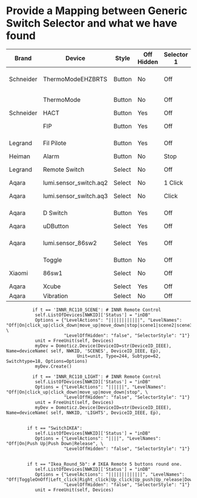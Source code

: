 # Provide a Mapping between Generic Switch Selector and what we have found



| Brand | Device | Style | Off Hidden | Selector 1 | Selector 2 | Selector 3 | Selector 4 | Selector 5 | Selector 6 | Selector 7 |
| ------ | ----- | ----- | ----------- | --------- | --------- | --------- | --------- | --------- | --------- | --------- |
| Schneider | ThermoModeEHZBRTS | Button | No | Off | Manual | Schedule | Manual Energy Saver | Schedule Energy Saver | Holiday | Holiday Frost Protection |
|  | ThermoMode | Button | No | Off|Auto|Cool|Heat|Force Heat |
| Schneider | HACT | Button | Yes | Off|Conventional|Set Point|Fil Pilote |
|           | FIP  | Button | Yes | Off|Confort|Confort -1|Confort -2|Eco|Frost Protection|Off |
| Legrand   | Fil Pilote | Button | Yes | Off|Confort|Confort -1|Confort -2|Eco|Hors Gel|Off |
| Heiman    | Alarm | Button | No | Stop|Alarm|Siren|Strobe|Armed|Disarmed |
| Legrand   | Remote Switch | Select | No | Off|On|Move Up|Move Down|Stop |
| Aqara     |  lumi.sensor_switch.aq2 | Select | No |  1 Click|2 Clicks|3 Clicks|4+ Clicks |
| Aqara     | lumi.sensor_switch.aq3 | Select | No | Click|Double Click|Long Click|Release Click|Shake |
| Aqara     | D Switch | Button | Yes | Off|Left Click|Right Click|Both Click |
| Aqara     | uDButton | Select | Yes | Off|Switch 1|Switch 2|Both_Click |
| Aqara     | lumi.sensor_86sw2 | Select | Yes | Off|Left Click|Left Double Clink|Left Long Click|Right Click|Right Double Click|Right Long Click|Both Click|Both Double Click|Both Long |
|           |  Toggle | Button | No |    Off|On|Toggle |
| Xiaomi    |  86sw1  | Select | No |  Off|Click|Double Click|Long Click                             
| Aqara     | Xcube   | Select | Yes | Off|Shake|Alert|Free_Fall|Flip_90|Flip_180|Move|Tap|Clock_Wise|Anti_Clock_Wise |
| Aqara     | Vibration | Select | No |   Off|Tilt|Vibrate|Free Fall |                             
                               
               

               
              if t == 'INNR_RC110_SCENE': # INNR Remote Control
               self.ListOfDevices[NWKID]['Status'] = "inDB"
               Options = {"LevelActions": "||||||||||||", "LevelNames": "Off|On|click_up|click_down|move_up|move_down|stop|scene1|scene2|scene3|scene4|scene5|scene6", \
                          "LevelOffHidden": "false", "SelectorStyle": "1"}
               unit = FreeUnit(self, Devices)
               myDev = Domoticz.Device(DeviceID=str(DeviceID_IEEE), Name=deviceName( self, NWKID, 'SCENES', DeviceID_IEEE, Ep), 
                               Unit=unit, Type=244, Subtype=62, Switchtype=18, Options=Options)
               myDev.Create()            
               
              if t == 'INNR_RC110_LIGHT': # INNR Remote Control
               self.ListOfDevices[NWKID]['Status'] = "inDB"
               Options = {"LevelActions": "||||||", "LevelNames": "Off|On|click_up|click_down|move_up|move_down|stop", \
                          "LevelOffHidden": "false", "SelectorStyle": "1"}
               unit = FreeUnit(self, Devices)
               myDev = Domoticz.Device(DeviceID=str(DeviceID_IEEE), Name=deviceName( self, NWKID, 'LIGHTS', DeviceID_IEEE, Ep),             
               
               
            if t == "SwitchIKEA":
               self.ListOfDevices[NWKID]['Status'] = "inDB"
               Options = {"LevelActions": "||||", "LevelNames": "Off|On|Push Up|Push Down|Release", \
                          "LevelOffHidden": "false", "SelectorStyle": "1"}              
               
               
            if t == "Ikea_Round_5b": # IKEA Remote 5 buttons round one.
               self.ListOfDevices[NWKID]['Status'] = "inDB"
               Options = {"LevelActions": "|||||||||||||", "LevelNames": "Off|ToggleOnOff|Left_click|Right_click|Up_click|Up_push|Up_release|Down_click|Down_push|Down_release|Right_push|Right_release|Left
                          "LevelOffHidden": "false", "SelectorStyle": "1"}
               unit = FreeUnit(self, Devices)              
                          
